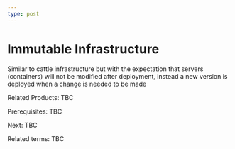 ```yaml
---
type: post
---
```

# Immutable Infrastructure

Similar to cattle infrastructure but with the expectation that servers (containers) will not be modified after deployment, instead a new version is deployed when a change is needed to be made

Related Products: TBC

Prerequisites: TBC

Next: TBC

Related terms: TBC
